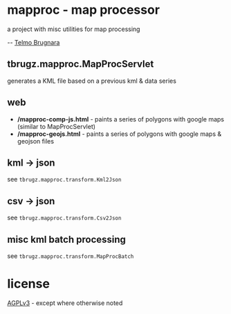 
mapproc - map processor
=======================

a project with misc utilities for map processing

-- [Telmo Brugnara](mailto:tbrugz@gmail.com)


tbrugz.mapproc.MapProcServlet
-----------------------------
generates a KML file based on a previous kml & data series


web
---
* **/mapproc-comp-js.html** - paints a series of polygons with google maps (similar to MapProcServlet)
* **/mapproc-geojs.html** - paints a series of polygons with google maps & geojson files


kml -> json
-----------
see `tbrugz.mapproc.transform.Kml2Json`


csv -> json
-----------
see `tbrugz.mapproc.transform.Csv2Json`


misc kml batch processing
-------------------------
see `tbrugz.mapproc.transform.MapProcBatch`


license
=======
[AGPLv3](http://www.gnu.org/licenses/agpl-3.0.html) - except where otherwise noted

